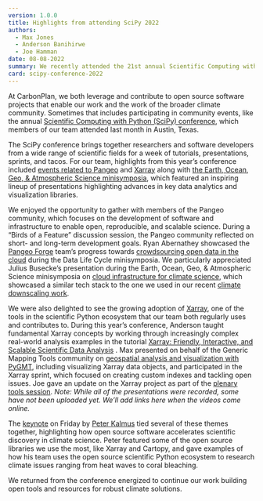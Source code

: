 ```yaml
---
version: 1.0.0
title: Highlights from attending SciPy 2022
authors:
  - Max Jones
  - Anderson Banihirwe
  - Joe Hamman
date: 08-08-2022
summary: We recently attended the 21st annual Scientific Computing with Python conference. Here we share highlights from the tutorials and presentations.
card: scipy-conference-2022
---
```


At CarbonPlan, we both leverage and contribute to open source software projects that enable our work and the work of the broader climate community. Sometimes that includes participating in community events, like the annual [Scientific Computing with Python (SciPy) conference](https://www.scipy2022.scipy.org/), which members of our team attended last month in Austin, Texas.

The SciPy conference brings together researchers and software developers from a wide range of scientific fields for a week of tutorials, presentations, sprints, and tacos. For our team, highlights from this year’s conference included [events related to Pangeo](https://medium.com/pangeo/pangeo-scipy2022-f091cd6adf4f) and [Xarray](https://xarray.dev/) along with [the Earth, Ocean, Geo, & Atmospheric Science minisymposia](https://www.youtube.com/playlist?list=PLYx7XA2nY5Gfb0tQyezb4Gsf1nVsy86zt), which featured an inspiring lineup of presentations highlighting advances in key data analytics and visualization libraries.

We enjoyed the opportunity to gather with members of the Pangeo community, which focuses on the development of software and infrastructure to enable open, reproducible, and scalable science. During a “Birds of a Feature” discussion session, the Pangeo community reflected on short- and long-term development goals. Ryan Abernathey showcased the [Pangeo Forge](https://pangeo-forge.org/) team’s progress towards [crowdsourcing open data in the cloud](https://youtu.be/sY20UpYCAEE) during the Data Life Cycle minisymposia. We particularly appreciated Julius Busecke’s presentation during the Earth, Ocean, Geo, & Atmospheric Science minisymposia on [cloud infrastructure for climate science](https://youtu.be/7niNfs3ZpfQ), which showcased a similar tech stack to the one we used in our recent [climate downscaling work](https://carbonplan.org/research/cmip6-downscaling-explainer).

We were also delighted to see the growing adoption of [Xarray](https://github.com/pydata/xarray), one of the tools in the scientific Python ecosystem that our team both regularly uses and contributes to. During this year’s conference, Anderson taught fundamental Xarray concepts by working through increasingly complex real-world analysis examples in the tutorial [Xarray: Friendly, Interactive, and Scalable Scientific Data Analysis](https://tutorial.xarray.dev/workshops/scipy2022/README.html) . Max presented on behalf of the Generic Mapping Tools community on [geospatial analysis and visualization with PyGMT](https://youtu.be/nCktihu9bWg), including visualizing Xarray data objects, and participated in the Xarray sprint, which focused on creating custom indexes and tackling open issues. Joe gave an update on the Xarray project as part of the [plenary tools session](https://youtu.be/XiW1y18eMso). _Note: While all of the presentations were recorded, some have not been uploaded yet. We’ll add links here when the videos come online._

The [keynote](https://youtu.be/loNv_2hUN0g) on Friday by [Peter Kalmus](https://peterkalmus.net/) tied several of these themes together, highlighting how open source software accelerates scientific discovery in climate science. Peter featured some of the open source libraries we use the most, like Xarray and Cartopy, and gave examples of how his team uses the open source scientific Python ecosystem to research climate issues ranging from heat waves to coral bleaching.

We returned from the conference energized to continue our work building open tools and resources for robust climate solutions.
